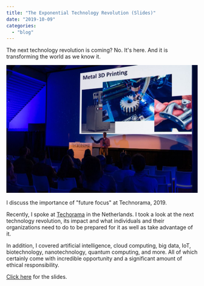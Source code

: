 ```yaml
---
title: "The Exponential Technology Revolution (Slides)"
date: "2019-10-09"
categories: 
  - "blog"
---
```


The next technology revolution is coming? No. It's here. And it is transforming the world as we know it.

![](images/Techorama-Mark-3-1024x683.jpg)

I discuss the importance of "future focus" at Technorama, 2019.

Recently, I spoke at [Techorama](https://www.techorama.nl/) in the Netherlands. I took a look at the next technology revolution, its impact and what individuals and their organizations need to do to be prepared for it as well as take advantage of it.

In addition, I covered artificial intelligence, cloud computing, big data, IoT, biotechnology, nanotechnology, quantum computing, and more. All of which certainly come with incredible opportunity and a significant amount of ethical responsibility.

[Click here](https://intellitect.com/wp-content/uploads/2019/10/The-Exponential-Technology-Revolution.pdf) for the slides.
